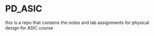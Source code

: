 # PD_ASIC
this is a repo that contains the notes and lab assignments for physical design for ASIC course
